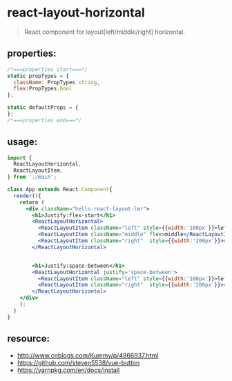 # react-layout-horizontal
> React component for layout[left/middle/right] horizontal.



## properties:
```javascript
/*===properties start===*/
static propTypes = {
  className: PropTypes.string,
  flex:PropTypes.bool
};

static defaultProps = {
};
/*===properties end===*/
```


## usage:
```jsx
import {
  ReactLayoutHorizontal,
  ReactLayoutItem,
} from './main';

class App extends React.Component{
  render(){
    return (
      <div className="hello-react-layout-lmr">
        <h1>Justify:flex-start</h1>
        <ReactLayoutHorizontal>
          <ReactLayoutItem className="left" style={{width:'100px'}}>left</ReactLayoutItem>
          <ReactLayoutItem className="middle" flex>middle</ReactLayoutItem>
          <ReactLayoutItem className="right"  style={{width:'200px'}}>right</ReactLayoutItem>
        </ReactLayoutHorizontal>


        <h1>Justify:space-between</h1>
        <ReactLayoutHorizontal justify='space-between'>
          <ReactLayoutItem className="left" style={{width:'100px'}}>left</ReactLayoutItem>
          <ReactLayoutItem className="right"  style={{width:'200px'}}>right</ReactLayoutItem>
        </ReactLayoutHorizontal>
    </div>
    );
  }
}

```



## resource:
+ http://www.cnblogs.com/Kummy/p/4966937.html
+ https://github.com/steven5538/vue-button
+ https://yarnpkg.com/en/docs/install
